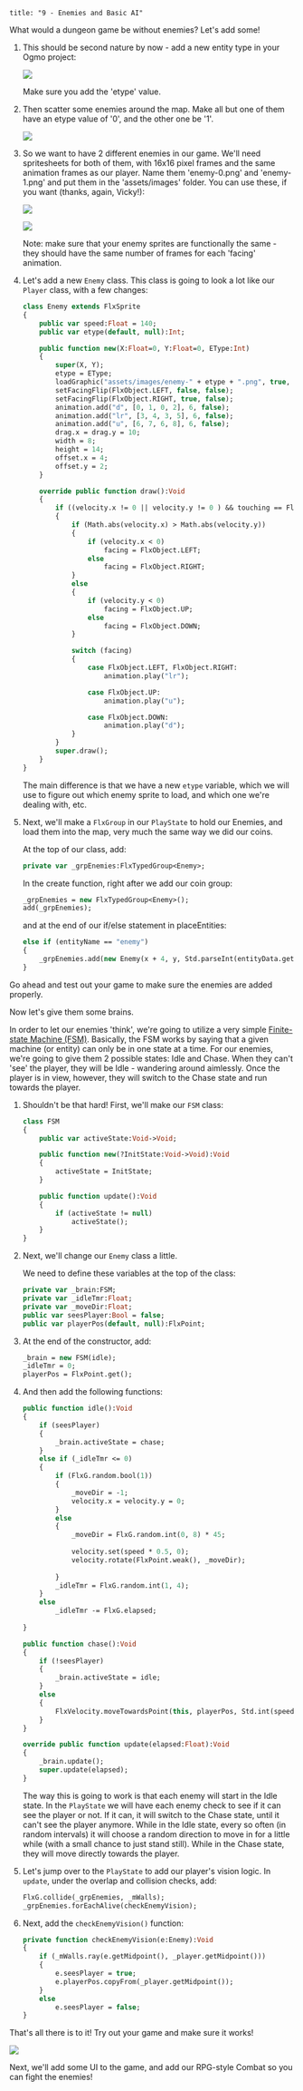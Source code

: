 ```
title: "9 - Enemies and Basic AI"
```

What would a dungeon game be without enemies? Let's add some!

1. This should be second nature by now - add a new entity type in your Ogmo project:

	![](../images/04_tutorials/0017.png)

	Make sure you add the 'etype' value.


2. Then scatter some enemies around the map. Make all but one of them have an etype value of '0', and the other one be '1'.

	![](../images/04_tutorials/0018.png)

3. So we want to have 2 different enemies in our game. We'll need spritesheets for both of them, with 16x16 pixel frames and the same animation frames as our player. Name them 'enemy-0.png' and 'enemy-1.png' and put them in the 'assets/images' folder. You can use these, if you want (thanks, again, Vicky!):

	![](https://raw.githubusercontent.com/HaxeFlixel/flixel-demos/master/Tutorials/TurnBasedRPG/assets/images/enemy-0.png)

	![](https://raw.githubusercontent.com/HaxeFlixel/flixel-demos/master/Tutorials/TurnBasedRPG/assets/images/enemy-1.png)

	Note: make sure that your enemy sprites are functionally the same - they should have the same number of frames for each 'facing' animation.

4. Let's add a new `Enemy` class. This class is going to look a lot like our `Player` class, with a few changes:

	```haxe
	class Enemy extends FlxSprite
	{
		public var speed:Float = 140;
		public var etype(default, null):Int;

		public function new(X:Float=0, Y:Float=0, EType:Int)
		{
			super(X, Y);
			etype = EType;
			loadGraphic("assets/images/enemy-" + etype + ".png", true, 16, 16);
			setFacingFlip(FlxObject.LEFT, false, false);
			setFacingFlip(FlxObject.RIGHT, true, false);
			animation.add("d", [0, 1, 0, 2], 6, false);
			animation.add("lr", [3, 4, 3, 5], 6, false);
			animation.add("u", [6, 7, 6, 8], 6, false);
			drag.x = drag.y = 10;
			width = 8;
			height = 14;
			offset.x = 4;
			offset.y = 2;
		}

		override public function draw():Void
		{
			if ((velocity.x != 0 || velocity.y != 0 ) && touching == FlxObject.NONE)
			{
				if (Math.abs(velocity.x) > Math.abs(velocity.y))
				{
					if (velocity.x < 0)
						facing = FlxObject.LEFT;
					else
						facing = FlxObject.RIGHT;
				}
				else
				{
					if (velocity.y < 0)
						facing = FlxObject.UP;
					else
						facing = FlxObject.DOWN;
				}

				switch (facing)
				{
					case FlxObject.LEFT, FlxObject.RIGHT:
						animation.play("lr");

					case FlxObject.UP:
						animation.play("u");

					case FlxObject.DOWN:
						animation.play("d");
				}
			}
			super.draw();
		}
	}
	```

	The main difference is that we have a new `etype` variable, which we will use to figure out which enemy sprite to load, and which one we're dealing with, etc.

5. Next, we'll make a `FlxGroup` in our `PlayState` to hold our Enemies, and load them into the map, very much the same way we did our coins.

	At the top of our class, add:

	```haxe
	private var _grpEnemies:FlxTypedGroup<Enemy>;
	```

	In the create function,  right after we add our coin group:

	```haxe
	_grpEnemies = new FlxTypedGroup<Enemy>();
	add(_grpEnemies);
	```

	and at the end of our if/else statement in placeEntities:

	```haxe
	else if (entityName == "enemy")
	{
		_grpEnemies.add(new Enemy(x + 4, y, Std.parseInt(entityData.get("etype"))));
	}
	```

Go ahead and test out your game to make sure the enemies are added properly.

Now let's give them some brains.

In order to let our enemies 'think', we're going to utilize a very simple [Finite-state Machine (FSM)](http://en.wikipedia.org/wiki/Finite_state_machine). Basically, the FSM works by saying that a given machine (or entity) can only be in one state at a time. For our enemies, we're going to give them 2 possible states: Idle and Chase. When they can't 'see' the player, they will be Idle - wandering around aimlessly. Once the player is in view, however, they will switch to the Chase state and run towards the player.

1. Shouldn't be that hard! First, we'll make our `FSM` class:

	```haxe
	class FSM
	{
		public var activeState:Void->Void;

		public function new(?InitState:Void->Void):Void
		{
			activeState = InitState;
		}

		public function update():Void
		{
			if (activeState != null)
				activeState();
		}
	}
	```

2. Next, we'll change our `Enemy` class a little.

	We need to define these variables at the top of the class:

	```haxe
	private var _brain:FSM;
	private var _idleTmr:Float;
	private var _moveDir:Float;
	public var seesPlayer:Bool = false;
	public var playerPos(default, null):FlxPoint;
	```

3. At the end of the constructor, add:

	```haxe
	_brain = new FSM(idle);
	_idleTmr = 0;
	playerPos = FlxPoint.get();
	```

4. And then add the following functions:

	```haxe
	public function idle():Void
	{
		if (seesPlayer)
		{
			_brain.activeState = chase;
		}
		else if (_idleTmr <= 0)
		{
			if (FlxG.random.bool(1))
			{
				_moveDir = -1;
				velocity.x = velocity.y = 0;
			}
			else
			{
				_moveDir = FlxG.random.int(0, 8) * 45;
				
				velocity.set(speed * 0.5, 0);
				velocity.rotate(FlxPoint.weak(), _moveDir);
				
			}
			_idleTmr = FlxG.random.int(1, 4);			
		}
		else
			_idleTmr -= FlxG.elapsed;
		
	}

	public function chase():Void
	{
		if (!seesPlayer)
		{
			_brain.activeState = idle;
		}
		else
		{
			FlxVelocity.moveTowardsPoint(this, playerPos, Std.int(speed));
		}
	}

	override public function update(elapsed:Float):Void
	{
	    _brain.update();
	    super.update(elapsed);
	}
	```

	The way this is going to work is that each enemy will start in the Idle state. In the `PlayState` we will have each enemy check to see if it can see the player or not. If it can, it will switch to the Chase state, until it can't see the player anymore. While in the Idle state, every so often (in random intervals) it will choose a random direction to move in for a little while (with a small chance to just stand still). While in the Chase state, they will move directly towards the player.

5. Let's jump over to the `PlayState` to add our player's vision logic. In `update`, under the overlap and collision checks, add:

	```haxe
	FlxG.collide(_grpEnemies, _mWalls);
	_grpEnemies.forEachAlive(checkEnemyVision);
	```

6. Next, add the `checkEnemyVision()` function:

	```haxe
	private function checkEnemyVision(e:Enemy):Void
	{
		if (_mWalls.ray(e.getMidpoint(), _player.getMidpoint()))
		{
			e.seesPlayer = true;
			e.playerPos.copyFrom(_player.getMidpoint());
		}
		else
			e.seesPlayer = false;
	}
	```

That's all there is to it! Try out your game and make sure it works!

![](../images/04_tutorials/0018b.png)

Next, we'll add some UI to the game, and add our RPG-style Combat so you can fight the enemies!
